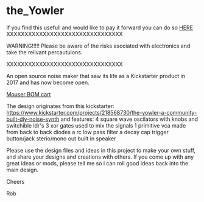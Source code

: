 # the_Yowler
If you find this usefull and would like to pay it forward you can do so [HERE](https://www.paypal.com/donate?hosted_button_id=XGRSY3M6V94R4)
XXXXXXXXXXXXXXXXXXXXXXXXXXXXXXXX

WARNING!!!!! Please be aware of the risks asociated with electronics and take the relivant percautuions.

XXXXXXXXXXXXXXXXXXXXXXXXXXXXXXXX

An open source noise maker that saw its life as a Kickstarter product in 2017 and has now become open.

[Mouser BOM cart](https://au.mouser.com/ProjectManager/ProjectDetail.aspx?AccessID=0d14517efb)

The design originates from this kickstarter: https://www.kickstarter.com/projects/218568730/the-yowler-a-community-built-diy-noise-synth
and features:
4 square wave oscilators with knobs and switchible ldr's
3 xor gates used to mix the signals
1 primitive vca made from back to back diodes
a rc low pass filter
a decay cap 
trigger button/jack
sterio/mono out
built in speaker

Please use the design files and ideas in this project to make your own stuff, and share your designs and creations with others.
If you come up with any great ideas or mods, please tell me so i can roll good ideas back into the main design.

Cheers

Rob
